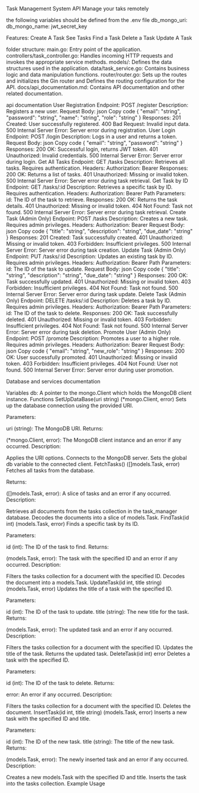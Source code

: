 Task Management System API 
Manage your taks remotely

the following variables should be defined from the .env file
db_mongo_uri:
db_mongo_name:
jwt_secret_key
	

Features:
Create A Task
See Tasks
Find a Task 
Delete a Task 
Update A Task

folder structure:
main.go: Entry point of the application.
controllers/task_controller.go: Handles incoming HTTP requests and invokes the appropriate service methods.
models/: Defines the data structures used in the application.
data/task_service.go: Contains business logic and data manipulation functions.
router/router.go: Sets up the routes and initializes the Gin router and Defines the routing configuration for the API.
docs/api_documentation.md: Contains API documentation and other related documentation.


api documentation
User Registration
Endpoint: POST /register
Description: Registers a new user.
Request Body:
json
Copy code
{
  "email": "string",
  "password": "string",
  "name": "string",
  "role": "string"
}
Responses:
201 Created: User successfully registered.
400 Bad Request: Invalid input data.
500 Internal Server Error: Server error during registration.
User Login
Endpoint: POST /login
Description: Logs in a user and returns a token.
Request Body:
json
Copy code
{
  "email": "string",
  "password": "string"
}
Responses:
200 OK: Successful login, returns JWT token.
401 Unauthorized: Invalid credentials.
500 Internal Server Error: Server error during login.
Get All Tasks
Endpoint: GET /tasks
Description: Retrieves all tasks. Requires authentication.
Headers:
Authorization: Bearer <token>
Responses:
200 OK: Returns a list of tasks.
401 Unauthorized: Missing or invalid token.
500 Internal Server Error: Server error during task retrieval.
Get Task by ID
Endpoint: GET /tasks/:id
Description: Retrieves a specific task by ID. Requires authentication.
Headers:
Authorization: Bearer <token>
Path Parameters:
id: The ID of the task to retrieve.
Responses:
200 OK: Returns the task details.
401 Unauthorized: Missing or invalid token.
404 Not Found: Task not found.
500 Internal Server Error: Server error during task retrieval.
Create Task (Admin Only)
Endpoint: POST /tasks
Description: Creates a new task. Requires admin privileges.
Headers:
Authorization: Bearer <token>
Request Body:
json
Copy code
{
  "title": "string",
  "description": "string",
  "due_date": "string"
}
Responses:
201 Created: Task successfully created.
401 Unauthorized: Missing or invalid token.
403 Forbidden: Insufficient privileges.
500 Internal Server Error: Server error during task creation.
Update Task (Admin Only)
Endpoint: PUT /tasks/:id
Description: Updates an existing task by ID. Requires admin privileges.
Headers:
Authorization: Bearer <token>
Path Parameters:
id: The ID of the task to update.
Request Body:
json
Copy code
{
  "title": "string",
  "description": "string",
  "due_date": "string"
}
Responses:
200 OK: Task successfully updated.
401 Unauthorized: Missing or invalid token.
403 Forbidden: Insufficient privileges.
404 Not Found: Task not found.
500 Internal Server Error: Server error during task update.
Delete Task (Admin Only)
Endpoint: DELETE /tasks/:id
Description: Deletes a task by ID. Requires admin privileges.
Headers:
Authorization: Bearer <token>
Path Parameters:
id: The ID of the task to delete.
Responses:
200 OK: Task successfully deleted.
401 Unauthorized: Missing or invalid token.
403 Forbidden: Insufficient privileges.
404 Not Found: Task not found.
500 Internal Server Error: Server error during task deletion.
Promote User (Admin Only)
Endpoint: POST /promote
Description: Promotes a user to a higher role. Requires admin privileges.
Headers:
Authorization: Bearer <token>
Request Body:
json
Copy code
{
  "email": "string",
  "new_role": "string"
}
Responses:
200 OK: User successfully promoted.
401 Unauthorized: Missing or invalid token.
403 Forbidden: Insufficient privileges.
404 Not Found: User not found.
500 Internal Server Error: Server error during user promotion.





Database and services documentation 

Variables
db: A pointer to the mongo.Client which holds the MongoDB client instance.
Functions
SetUpDataBase(uri string) (*mongo.Client, error)
Sets up the database connection using the provided URI.

Parameters:

uri (string): The MongoDB URI.
Returns:

(*mongo.Client, error): The MongoDB client instance and an error if any occurred.
Description:

Applies the URI options.
Connects to the MongoDB server.
Sets the global db variable to the connected client.
FetchTasks() ([]models.Task, error)
Fetches all tasks from the database.

Returns:

([]models.Task, error): A slice of tasks and an error if any occurred.
Description:

Retrieves all documents from the tasks collection in the task_manager database.
Decodes the documents into a slice of models.Task.
FindTask(id int) (models.Task, error)
Finds a specific task by its ID.

Parameters:

id (int): The ID of the task to find.
Returns:

(models.Task, error): The task with the specified ID and an error if any occurred.
Description:

Filters the tasks collection for a document with the specified ID.
Decodes the document into a models.Task.
UpdateTask(id int, title string) (models.Task, error)
Updates the title of a task with the specified ID.

Parameters:

id (int): The ID of the task to update.
title (string): The new title for the task.
Returns:

(models.Task, error): The updated task and an error if any occurred.
Description:

Filters the tasks collection for a document with the specified ID.
Updates the title of the task.
Returns the updated task.
DeleteTask(id int) error
Deletes a task with the specified ID.

Parameters:

id (int): The ID of the task to delete.
Returns:

error: An error if any occurred.
Description:

Filters the tasks collection for a document with the specified ID.
Deletes the document.
InsertTask(id int, title string) (models.Task, error)
Inserts a new task with the specified ID and title.

Parameters:

id (int): The ID of the new task.
title (string): The title of the new task.
Returns:

(models.Task, error): The newly inserted task and an error if any occurred.
Description:

Creates a new models.Task with the specified ID and title.
Inserts the task into the tasks collection.
Example Usage